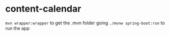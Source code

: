 # content-calendar

`mvn wrapper:wrapper` to get the .mvn folder going
`./mvnw spring-boot:run` to run the app